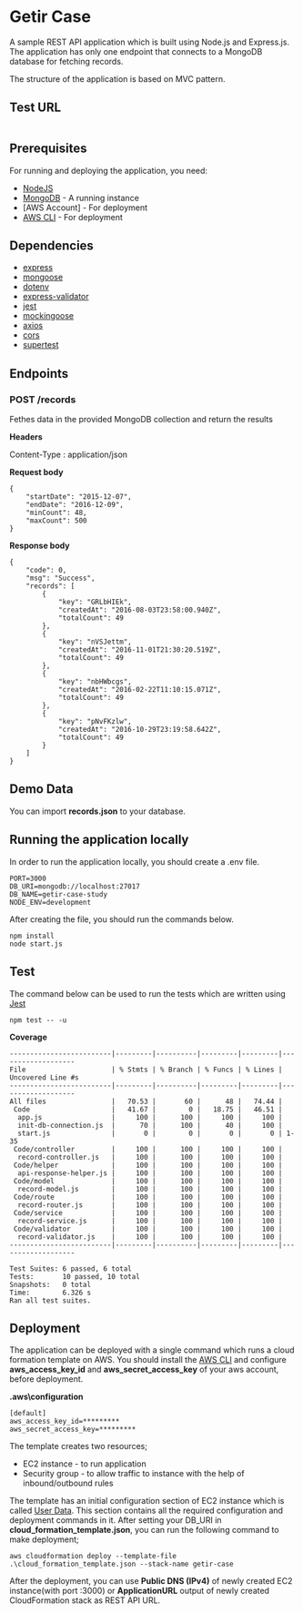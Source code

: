 # Getir Case

A sample REST API application which is built using Node.js and Express.js. The application has only one endpoint that connects to a MongoDB database for fetching records.

The structure of the application is based on MVC pattern.

## Test URL

```

```

## Prerequisites

For running and deploying the application, you need:

- [NodeJS](https://nodejs.org/en/blog/release/v12.18.3/)
- [MongoDB](https://www.mongodb.org/) - A running instance
- [AWS Account] - For deployment
- [AWS CLI](https://docs.aws.amazon.com/cli/latest/userguide/install-cliv2.html) - For deployment

## Dependencies

- [express](https://www.npmjs.com/package/express)
- [mongoose](https://www.npmjs.com/package/mongoose)
- [dotenv](https://www.npmjs.com/package/dotenv)
- [express-validator](https://www.npmjs.com/package/express-validator)
- [jest](https://www.npmjs.com/package/jest)
- [mockingoose](https://www.npmjs.com/package/mockingoose)
- [axios](https://www.npmjs.com/package/axios)
- [cors](https://www.npmjs.com/package/cors)
- [supertest](https://www.npmjs.com/package/supertest)

## Endpoints

### POST /records

Fethes data in the provided MongoDB collection and return the results

**Headers**

Content-Type : application/json

**Request body**

```
{
	"startDate": "2015-12-07",
	"endDate": "2016-12-09",
	"minCount": 48,
	"maxCount": 500
}
```

**Response body**

```
{
	"code": 0,
	"msg": "Success",
	"records": [
		{
			"key": "GRLbHIEk",
			"createdAt": "2016-08-03T23:58:00.940Z",
			"totalCount": 49
		},
		{
			"key": "nVSJettm",
			"createdAt": "2016-11-01T21:30:20.519Z",
			"totalCount": 49
		},
		{
			"key": "nbHWbcgs",
			"createdAt": "2016-02-22T11:10:15.071Z",
			"totalCount": 49
		},
		{
			"key": "pNvFKzlw",
			"createdAt": "2016-10-29T23:19:58.642Z",
			"totalCount": 49
		}
	]
}
```

## Demo Data

You can import **records.json** to your database.

## Running the application locally

In order to run the application locally, you should create a .env file.

```shell
PORT=3000
DB_URI=mongodb://localhost:27017
DB_NAME=getir-case-study
NODE_ENV=development
```

After creating the file, you should run the commands below.

```shell
npm install
node start.js
```

## Test

The command below can be used to run the tests which are written using [Jest](https://www.npmjs.com/package/jest)

```shell
npm test -- -u
```

**Coverage**

```
-------------------------|---------|----------|---------|---------|-------------------
File                     | % Stmts | % Branch | % Funcs | % Lines | Uncovered Line #s
-------------------------|---------|----------|---------|---------|-------------------
All files                |   70.53 |       60 |      48 |   74.44 | 
 Code                    |   41.67 |        0 |   18.75 |   46.51 | 
  app.js                 |     100 |      100 |     100 |     100 | 
  init-db-connection.js  |      70 |      100 |      40 |     100 | 
  start.js               |       0 |        0 |       0 |       0 | 1-35
 Code/controller         |     100 |      100 |     100 |     100 | 
  record-controller.js   |     100 |      100 |     100 |     100 | 
 Code/helper             |     100 |      100 |     100 |     100 | 
  api-response-helper.js |     100 |      100 |     100 |     100 | 
 Code/model              |     100 |      100 |     100 |     100 | 
  record-model.js        |     100 |      100 |     100 |     100 | 
 Code/route              |     100 |      100 |     100 |     100 | 
  record-router.js       |     100 |      100 |     100 |     100 | 
 Code/service            |     100 |      100 |     100 |     100 | 
  record-service.js      |     100 |      100 |     100 |     100 | 
 Code/validator          |     100 |      100 |     100 |     100 | 
  record-validator.js    |     100 |      100 |     100 |     100 | 
-------------------------|---------|----------|---------|---------|-------------------

Test Suites: 6 passed, 6 total
Tests:       10 passed, 10 total
Snapshots:   0 total
Time:        6.326 s
Ran all test suites.
```

## Deployment

The application can be deployed with a single command which runs a cloud formation template on AWS. You should install the [AWS CLI](https://docs.aws.amazon.com/cli/latest/userguide/install-cliv2.html) and configure **aws_access_key_id** and **aws_secret_access_key** of your aws account, before deployment.

**\.aws\configuration**
```shell
[default]
aws_access_key_id=*********
aws_secret_access_key=*********
```

The template creates two resources;

* EC2 instance - to run application
* Security group - to allow traffic to instance with the help of inbound/outbound rules

The template has an initial configuration section of EC2 instance which is called [User Data](https://docs.aws.amazon.com/AWSEC2/latest/UserGuide/user-data.html). This section contains all the required configuration and deployment commands in it. After setting your DB_URI in **cloud_formation_template.json**, you can run the following command to make deployment;

```shell
aws cloudformation deploy --template-file .\cloud_formation_template.json --stack-name getir-case
```

After the deployment, you can use **Public DNS (IPv4)** of newly created EC2 instance(with port :3000) or **ApplicationURL** output of newly created CloudFormation stack as REST API URL.
